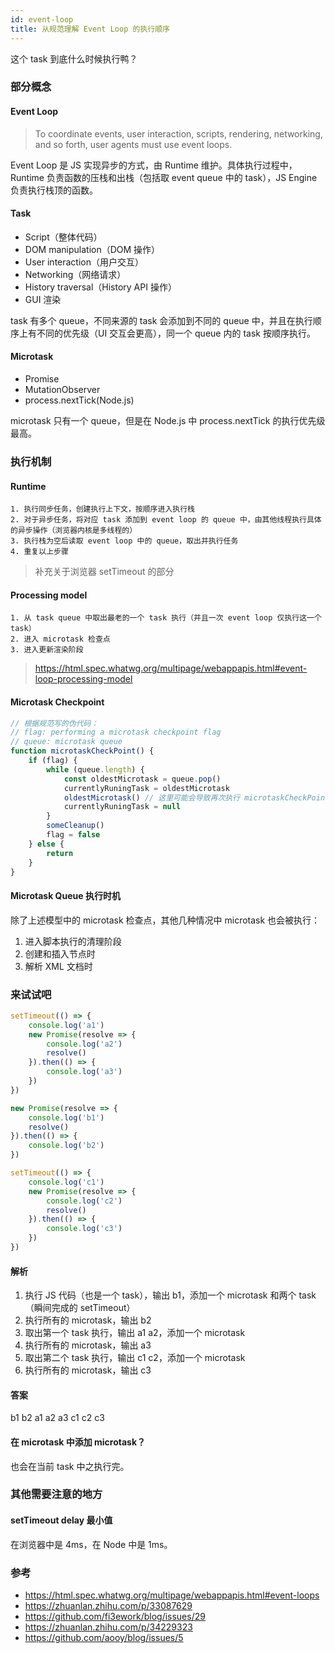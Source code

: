 ```yaml
---
id: event-loop
title: 从规范理解 Event Loop 的执行顺序
---
```


这个 task 到底什么时候执行鸭？

<!--truncate-->

### 部分概念
#### Event Loop

> To coordinate events, user interaction, scripts, rendering, networking, and so forth, user agents must use event loops.

Event Loop 是 JS 实现异步的方式，由 Runtime 维护。具体执行过程中，Runtime 负责函数的压栈和出栈（包括取 event queue 中的 task），JS Engine 负责执行栈顶的函数。

#### Task

* Script（整体代码）
* DOM manipulation（DOM 操作）
* User interaction（用户交互）
* Networking（网络请求）
* History traversal（History API 操作）
* GUI 渲染

task 有多个 queue，不同来源的 task 会添加到不同的 queue 中，并且在执行顺序上有不同的优先级（UI 交互会更高），同一个 queue 内的 task 按顺序执行。

#### Microtask

* Promise
* MutationObserver
* process.nextTick(Node.js)

microtask 只有一个 queue，但是在 Node.js 中 process.nextTick 的执行优先级最高。

### 执行机制
#### Runtime

    1. 执行同步任务，创建执行上下文，按顺序进入执行栈
    2. 对于异步任务，将对应 task 添加到 event loop 的 queue 中，由其他线程执行具体的异步操作（浏览器内核是多线程的）
    3. 执行栈为空后读取 event loop 中的 queue，取出并执行任务
    4. 重复以上步骤

> 补充关于浏览器 setTimeout 的部分

#### Processing model

    1. 从 task queue 中取出最老的一个 task 执行（并且一次 event loop 仅执行这一个 task）
    2. 进入 microtask 检查点
    3. 进入更新渲染阶段

> https://html.spec.whatwg.org/multipage/webappapis.html#event-loop-processing-model

#### Microtask Checkpoint

```js
// 根据规范写的伪代码：
// flag: performing a microtask checkpoint flag
// queue: microtask queue
function microtaskCheckPoint() {
    if (flag) {
        while (queue.length) {
            const oldestMicrotask = queue.pop()
            currentlyRuningTask = oldestMicrotask
            oldestMicrotask() // 这里可能会导致再次执行 microtaskCheckPoint，所以需要 flag
            currentlyRuningTask = null
        }
        someCleanup()
        flag = false
    } else {
        return
    }
}
```

<!-- #### Rendering

> 待补充 -->

#### Microtask Queue 执行时机

除了上述模型中的 microtask 检查点，其他几种情况中 microtask 也会被执行：

1. 进入脚本执行的清理阶段
2. 创建和插入节点时
3. 解析 XML 文档时

### 来试试吧

```js
setTimeout(() => {
    console.log('a1')
    new Promise(resolve => {
        console.log('a2')
        resolve()
    }).then(() => {
        console.log('a3')
    })
})

new Promise(resolve => {
    console.log('b1')
    resolve()
}).then(() => {
    console.log('b2')
})

setTimeout(() => {
    console.log('c1')
    new Promise(resolve => {
        console.log('c2')
        resolve()
    }).then(() => {
        console.log('c3')
    })
})
```

#### 解析

1. 执行 JS 代码（也是一个 task），输出 b1，添加一个 microtask 和两个 task（瞬间完成的 setTimeout）
2. 执行所有的 microtask，输出 b2
3. 取出第一个 task 执行，输出 a1 a2，添加一个 microtask
4. 执行所有的 microtask，输出 a3
5. 取出第二个 task 执行，输出 c1 c2，添加一个 microtask
6. 执行所有的 microtask，输出 c3

#### 答案

b1 b2 a1 a2 a3 c1 c2 c3

#### 在 microtask 中添加 microtask？

也会在当前 task 中之执行完。

### 其他需要注意的地方
#### setTimeout delay 最小值

在浏览器中是 4ms，在 Node 中是 1ms。

<!-- #### 关于修改 dom 以及页面 render？

> 待补充

#### Node Event Loop

> 待补充 -->

### 参考

* https://html.spec.whatwg.org/multipage/webappapis.html#event-loops
* https://zhuanlan.zhihu.com/p/33087629
* https://github.com/fi3ework/blog/issues/29
* https://zhuanlan.zhihu.com/p/34229323
* https://github.com/aooy/blog/issues/5

